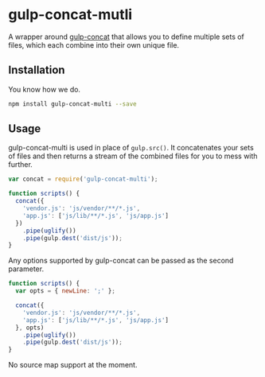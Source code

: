 # gulp-concat-mutli

A wrapper around [gulp-concat](https://github.com/contra/gulp-concat) that allows you to define multiple sets of files, which each combine into their own unique file.

## Installation

You know how we do.

```bash
npm install gulp-concat-multi --save
```

## Usage

gulp-concat-multi is used in place of `gulp.src()`. It concatenates your sets of files and then returns a stream of the combined files for you to mess with further.

```js
var concat = require('gulp-concat-multi');

function scripts() {
  concat({
    'vendor.js': 'js/vendor/**/*.js',
    'app.js': ['js/lib/**/*.js', 'js/app.js']
  })
    .pipe(uglify())
    .pipe(gulp.dest('dist/js'));
}
```

Any options supported by gulp-concat can be passed as the second parameter.

```js
function scripts() {
  var opts = { newLine: ';' };

  concat({
    'vendor.js': 'js/vendor/**/*.js',
    'app.js': ['js/lib/**/*.js', 'js/app.js']
  }, opts)
    .pipe(uglify())
    .pipe(gulp.dest('dist/js'));
}
```

No source map support at the moment.
